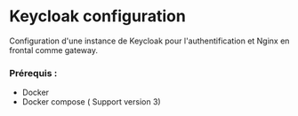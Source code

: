 # Keycloak configuration

Configuration d'une instance de Keycloak pour l'authentification et Nginx en frontal comme gateway.

### Prérequis :

* Docker
* Docker compose ( Support version 3)
